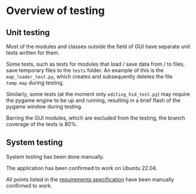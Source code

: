 # Overview of testing

## Unit testing

Most of the modules and classes outside the field of GUI have separate unit tests written for them.

Some tests, such as tests for modules that load / save data from / to files, save temporary files to the `tests` folder. An example of this is the `map_loader_test.py`, which creates and subsequently deletes the file `temp.map` during testing.

Similarly, some tests (at the moment only `editing_hid_test.py`) may require the pygame engine to be up and running, resulting in a brief flash of the pygame window during testing.

Barring the GUI modules, which are excluded from the testing, the branch coverage of the tests is 80%.

## System testing

System testing has been done manually.

The application has been confirmed to work on Ubuntu 22.04.

All points listed in the [requirements specification](./requirements_specification.md) have been manually confirmed to work.